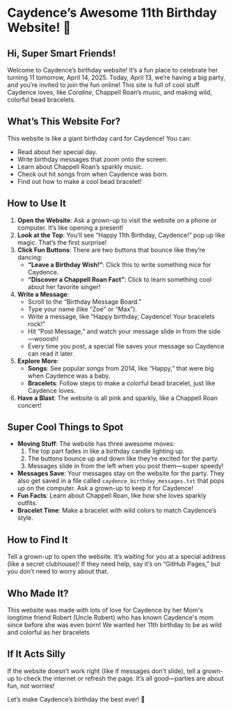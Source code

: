 # Caydence’s Awesome 11th Birthday Website! 🎉

## Hi, Super Smart Friends!
Welcome to Caydence’s birthday website! It’s a fun place to celebrate her turning 11 tomorrow, April 14, 2025. Today, April 13, we’re having a big party, and you’re invited to join the fun online! This site is full of cool stuff Caydence loves, like *Coraline*, Chappell Roan’s music, and making wild, colorful bead bracelets.

## What’s This Website For?
This website is like a giant birthday card for Caydence! You can:
- Read about her special day.
- Write birthday messages that zoom onto the screen.
- Learn about Chappell Roan’s sparkly music.
- Check out hit songs from when Caydence was born.
- Find out how to make a cool bead bracelet!

## How to Use It
1. **Open the Website**: Ask a grown-up to visit the website on a phone or computer. It’s like opening a present!
2. **Look at the Top**: You’ll see “Happy 11th Birthday, Caydence!” pop up like magic. That’s the first surprise!
3. **Click Fun Buttons**: There are two buttons that bounce like they’re dancing:
   - **“Leave a Birthday Wish!”**: Click this to write something nice for Caydence.
   - **“Discover a Chappell Roan Fact”**: Click to learn something cool about her favorite singer!
4. **Write a Message**:
   - Scroll to the “Birthday Message Board.”
   - Type your name (like “Zoe” or “Max”).
   - Write a message, like “Happy birthday, Caydence! Your bracelets rock!”
   - Hit “Post Message,” and watch your message slide in from the side—wooosh!
   - Every time you post, a special file saves your message so Caydence can read it later.
5. **Explore More**:
   - **Songs**: See popular songs from 2014, like “Happy,” that were big when Caydence was a baby.
   - **Bracelets**: Follow steps to make a colorful bead bracelet, just like Caydence loves.
6. **Have a Blast**: The website is all pink and sparkly, like a Chappell Roan concert!

## Super Cool Things to Spot
- **Moving Stuff**: The website has three awesome moves:
  1. The top part fades in like a birthday candle lighting up.
  2. The buttons bounce up and down like they’re excited for the party.
  3. Messages slide in from the left when you post them—super speedy!
- **Messages Save**: Your messages stay on the website for the party. They also get saved in a file called `caydence_birthday_messages.txt` that pops up on the computer. Ask a grown-up to keep it for Caydence!
- **Fun Facts**: Learn about Chappell Roan, like how she loves sparkly outfits.
- **Bracelet Time**: Make a bracelet with wild colors to match Caydence’s style.

## How to Find It
Tell a grown-up to open the website. It’s waiting for you at a special address (like a secret clubhouse)! If they need help, say it’s on “GitHub Pages,” but you don’t need to worry about that.

## Who Made It?
This website was made with lots of love for Caydence by her Mom's longtime friend Robert (Uncle Robert) who has known Caydence's mom since before she was even born!  We wanted her 11th birthday to be as wild and colorful as her bracelets

## If It Acts Silly
If the website doesn’t work right (like if messages don’t slide), tell a grown-up to check the internet or refresh the page. It’s all good—parties are about fun, not worries!

Let’s make Caydence’s birthday the best ever! 🥳
